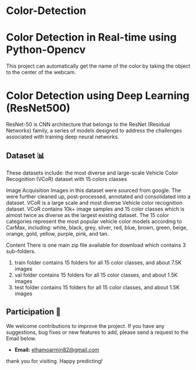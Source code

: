 # Color-Detection

# Color Detection in Real-time using Python-Opencv
This project can automatically get the name of the color by taking the object to the center of the webcam.


# Color Detection using Deep Learning (ResNet500)
ResNet-50 is CNN architecture that belongs to the ResNet (Residual Networks) family, a series of models designed to address the challenges associated with training deep neural networks. 


## Dataset 📊
These datasets include:
the most diverse and large-scale Vehicle Color Recognition (VCoR) dataset with 15 colors classes 

Image Acquisition
Images in this dataset were sourced from google. The were further cleaned up, post-processed, annotated and consolidated into a dataset. VCoR is a large scale and most diverse Vehicle color recognition dataset. VCoR contains 10k+ image samples and 15 color classes which is almost twice as diverse as the largest existing dataset. The 15 color categories represent the most popular vehicle color models according to CarMax, including: white, black, grey, silver, red, blue, brown, green, beige, orange, gold, yellow, purple, pink, and tan.

Content
There is one main zip file available for download which contains 3 sub-folders.
1) train folder contains 15 folders for all 15 color classes, and about 7.5K images
2) val folder contains 15 folders for all 15 color classes, and about 1.5K images
3) test folder contains 15 folders for all 15 color classes, and about 1.5K images


## Participation 🤝
We welcome contributions to improve the project. If you have any suggestions, bug fixes or new features to add, please send a request to the Email below.
- **Email:** elhamoarmin82@gmail.com


thank you for visiting. Happy predicting!

